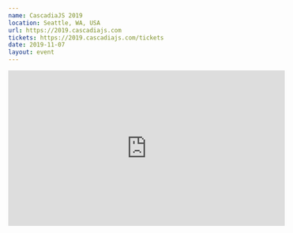 ```yaml
---
name: CascadiaJS 2019
location: Seattle, WA, USA
url: https://2019.cascadiajs.com
tickets: https://2019.cascadiajs.com/tickets
date: 2019-11-07
layout: event
---
```

<iframe width="560" height="315" src="https://www.youtube-nocookie.com/embed/4bFj9aavP6Y" frameborder="0" allow="accelerometer; autoplay; encrypted-media; gyroscope; picture-in-picture" allowfullscreen></iframe>